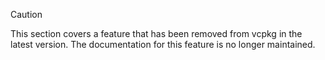 > [!CAUTION]
> This section covers a feature that has been removed from vcpkg in the latest version.
> The documentation for this feature is no longer maintained.
